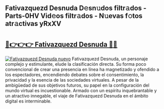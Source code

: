 ## Fativazquezd Desnuda D𝚎sn𝚞dos filtr𝚊dos - Parts-0HV Vid𝚎os filtr𝚊dos - N𝚞evas f𝚘tos atr𝚊ctivas yRxXV

# <h2><a href="http://mb4tutx.tromn.icu/?c=Fativazquezd+Desnuda">🔗👉👉👉 Fativazquezd Desnuda 🔗🔗</a></h2>

[![Fativazquezd Desnuda nuevo](https://i.imgur.com/pEAQMta.gif)](http://mb4tutx.tromn.icu/?c=Fativazquezd+Desnuda)
Fativazquezd Desnuda, un personaje complejo y estimulante, elude la clasificación directa. Su forma poco convencional de crear una presencia en línea ha magnetizado y ofendido a los espectadores, encendiendo debates sobre el consentimiento, la privacidad y la esencia de las sociedades virtuales. A pesar de la ambigüedad de sus objetivos futuros, su papel en la configuración del mundo virtual es incuestionable. Armado con un espíritu inquebrantable y un atractivo innegable, el viaje de Fativazquezd Desnuda en el ámbito digital es interminable.
